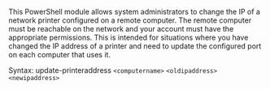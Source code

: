 This PowerShell module allows system administrators to change the IP of a network printer configured on a remote computer. The remote computer must be reachable on the network and your account must have the appropriate permissions.  This is intended for situations where you have changed the IP address of a printer and need to update the configured port on each computer that uses it.  

Syntax: update-printeraddress `<computername>` `<oldipaddress>` `<newipaddress>`
